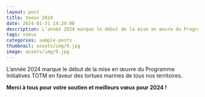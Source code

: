 ```yaml
---
layout: post
title: Voeux 2024
date: 2024-01-31 14:24:00
description: L’année 2024 marque le début de la mise en œuvre du Programme Initiatives TOTM en faveur des tortues marines de tous nos territoires. Merci à tous pour votre soutien et meilleurs vœux pour 2024 !
tags: voeux
categories: sample-posts
thumbnail: assets/img/9.jpg
image: assets/img/9.jpg
---
```


L’année 2024 marque le début de la mise en œuvre du Programme Initiatives TOTM en faveur des tortues marines de tous nos territoires.

<strong>Merci à tous pour votre soutien et meilleurs vœux pour 2024 !</strong>

